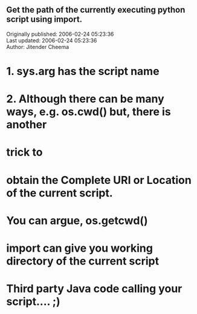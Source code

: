 ## Get the path of the currently executing  python script using import.  
Originally published: 2006-02-24 05:23:36  
Last updated: 2006-02-24 05:23:36  
Author: Jitender Cheema  
  
# 1. sys.arg has the script name
# 2. Although there can be many ways, e.g.  os.cwd() but, there is another
# trick to
# obtain the Complete URI or Location of the current script.
# You can argue,  os.getcwd()
# import can give you working directory of the current script
# Third party Java code calling your script.... ;)
#
